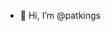 - 👋 Hi, I’m @patkings

<!---
patkings/patkings is a ✨ special ✨ repository because its `README.md` (this file) appears on your GitHub profile.
You can click the Preview link to take a look at your changes.
--->
